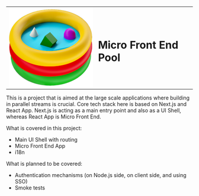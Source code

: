 <table border="0" width="100%">
<tr>
<td><img src="MFP-LOGO-3d-lighter-perfect-angle-sun-transparent.png" alt="drawing" width="274" height="214"/></td>
<td>
<h1>Micro Front End Pool</h1>

</td>
</tr>
</table>
This is a project that is aimed at the large scale applications where building in parallel streams is crucial. 
Core tech stack here is based on Next.js and React App. 
Next.js is acting as a main entry point and also as a UI Shell, whereas React App is Micro Front End.

What is covered in this project:
 - Main UI Shell with routing
 - Micro Front End App
 - i18n
 
 What is planned to be covered:
  - Authentication mechanisms (on Node.js side, on client side, and using SSO)
  - Smoke tests
